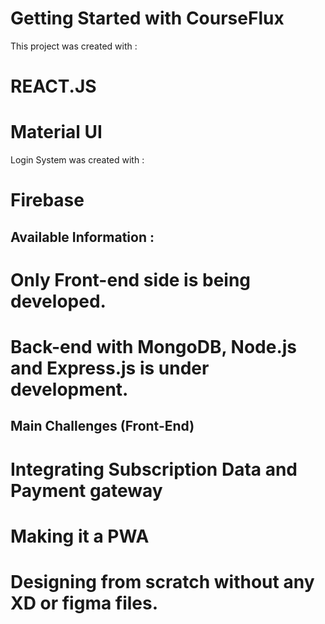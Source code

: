 # Getting Started with CourseFlux

This project was created with :

 # REACT.JS
 # Material UI

Login System was created with :

# Firebase

## Available Information :

# Only Front-end side is being developed.
# Back-end with MongoDB, Node.js and Express.js is under development.


## Main Challenges (Front-End)
# Integrating Subscription Data and Payment gateway
# Making it a PWA
# Designing from scratch without any XD or figma files.


